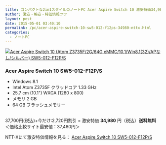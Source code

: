 ```yaml
---
title: コンパクトな2in1スタイルのノートPC Acer Aspire Switch 10 激安特価34,980円！送料無料！
author: 激安・格安・特価情報ツウ
layout: post
date: 2015-05-01 03:40:10
permalink: /pc/acer-aspire-switch-10-sw5-012-f12ps-34980-nttx.html
categories:
  - ノートPC
---
```

<div class="img-bg2 img_L">
  <a href="//px.a8.net/svt/ejp?a8mat=ZYP6S+8IMA3E+S1Q+BWGDT&#038;a8ejpredirect=//nttxstore.jp/_II_EI14821664" target="_blank"><img border="0" alt="Acer Aspire Switch 10 (Atom Z3735F/2G/64G eMMC/10.1/Win8.1(32)/APなし/シルバー) SW5-012-F12P/S" src="//image.nttxstore.jp/l2_images/E/EI/EI14821664.jpg" data-recalc-dims="1" /></a>
</div>

### Acer Aspire Switch 10 SW5-012-F12P/S
<!--more-->

* Windows 8.1
* Intel Atom Z3735F クワッドコア 1.33 GHz
* 25.7 cm (10.1") WXGA (1280 x 800)
* メモリ 2 GB
* 64 GB フラッシュメモリー

<br clear="all" />37,700円(税込)+今だけ:2,720円割引 = 激安特価 <span class="tokka-price"><strong>34,980</strong></span> 円（税込）**送料無料**
＜価格比較サイト最安値：37,480円＞

NTT-Xにて激安特価情報を見る： <a href="//px.a8.net/svt/ejp?a8mat=ZYP6S+8IMA3E+S1Q+BWGDT&#038;a8ejpredirect=//nttxstore.jp/_II_EI14821664" target="_blank"><span class="fs150p">Acer Aspire Switch 10 SW5-012-F12P/S</span></a>